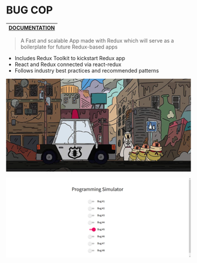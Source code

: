 # BUG COP

|[DOCUMENTATION](https://redux.js.org/ "Redux's Docs")       |
| ------------- |

> A Fast and scalable App made with Redux 
> which will serve as a boilerplate for future Redux-based apps 

  * Includes Redux Toolkit to kickstart Redux app
  * React and Redux connected via react-redux
  * Follows industry best practices and recommended patterns







![alt text](https://github.com/varunswarup0/bug-cop/blob/master/bug-cop.jpg)

![alt text](https://github.com/varunswarup0/bug-cop/blob/master/bugCop.png)
